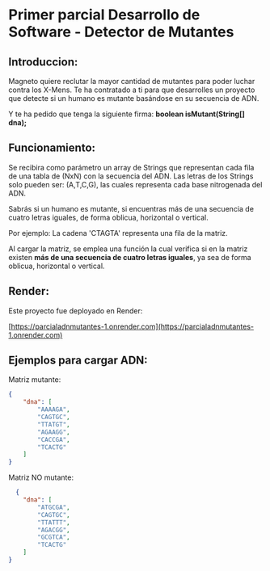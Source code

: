 # Primer parcial Desarrollo de Software - Detector de Mutantes

## Introduccion:
Magneto quiere reclutar la mayor cantidad de mutantes para poder luchar contra los X-Mens. Te ha contratado a ti para que desarrolles un proyecto que detecte si un humano es mutante basándose en su secuencia de ADN.

Y te ha pedido que tenga la siguiente firma: <b> boolean isMutant(String[] dna);</b>
     
## Funcionamiento:
Se recibira como parámetro un array de Strings que representan cada fila de una tabla de (NxN) con la secuencia del ADN. Las letras de los Strings solo pueden ser: (A,T,C,G), las cuales representa cada base nitrogenada del ADN.

Sabrás si un humano es mutante, si encuentras más de una secuencia de cuatro letras iguales, de forma oblicua, horizontal o vertical. 

Por ejemplo: La cadena 'CTAGTA' representa una fila de la matriz.

Al cargar la matriz, se emplea una función la cual verifica si en la matriz existen <b> más de una secuencia de cuatro letras iguales</b>, ya sea de forma oblicua, horizontal o vertical.

## Render:
Este proyecto fue deployado en Render: 

[https://parcialadnmutantes-1.onrender.com](https://parcialadnmutantes-1.onrender.com)

## Ejemplos para cargar ADN:

  Matriz mutante:
  
```json
{
    "dna": [
        "AAAAGA",
        "CAGTGC",
        "TTATGT",
        "AGAAGG",
        "CACCGA",
        "TCACTG"
    ]
}
```

  Matriz NO mutante:
  
```json
  {
    "dna": [
        "ATGCGA",
        "CAGTGC",
        "TTATTT",
        "AGACGG",
        "GCGTCA",
        "TCACTG"
    ]
}
```


